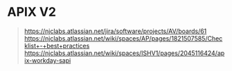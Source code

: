 # APIX V2

> https://njclabs.atlassian.net/jira/software/projects/AV/boards/61
> https://njclabs.atlassian.net/wiki/spaces/AP/pages/1821507585/Checklist+-+best+practices
> https://njclabs.atlassian.net/wiki/spaces/ISHV1/pages/2045116424/apix-workday-sapi